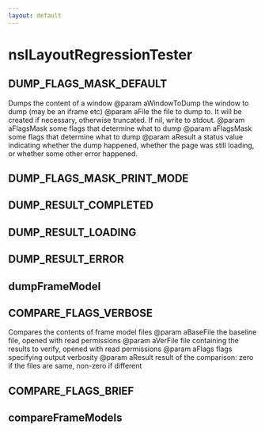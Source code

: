 ```yaml
---
layout: default
---
```


# nsILayoutRegressionTester #

## DUMP_FLAGS_MASK_DEFAULT ##

Dumps the content of a window
@param aWindowToDump       the window to dump (may be an iframe etc)
@param aFile               the file to dump to. It will be created if necessary, otherwise
truncated. If nil, write to stdout.
@param aFlagsMask          some flags that determine what to dump
@param aFlagsMask          some flags that determine what to dump
@param aResult             a status value indicating whether the dump happened, 
whether the page was still loading, or whether some other error happened.


## DUMP_FLAGS_MASK_PRINT_MODE ##

## DUMP_RESULT_COMPLETED ##

## DUMP_RESULT_LOADING ##

## DUMP_RESULT_ERROR ##

## dumpFrameModel ##

## COMPARE_FLAGS_VERBOSE ##

Compares the contents of frame model files
@param aBaseFile           the baseline file, opened with read permissions
@param aVerFile            file containing the results to verify, opened with read permissions
@param aFlags              flags specifying output verbosity
@param aResult             result of the comparison: zero if the files are same, non-zero if different


## COMPARE_FLAGS_BRIEF ##

## compareFrameModels ##
